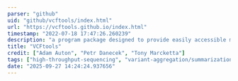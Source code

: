 ```yaml
---
parser: "github"
uid: "github/vcftools/index.html"
url: "https://vcftools.github.io/index.html"
timestamp: "2022-07-18 17:47:26.260239"
description: "a program package designed to provide easily accessible methods for working with complex genetic variation data in the form of VCF files, such as those generated by the 1000 Genomes Project."
title: "VCFtools"
credit: ["Adam Auton", "Petr Danecek", "Tony Marcketta"]
tags: ["high-throughput-sequencing", "variant-aggregation/summarization", "wgs-analysis"]
date: "2025-09-27 14:24:24.937656"
---
```

